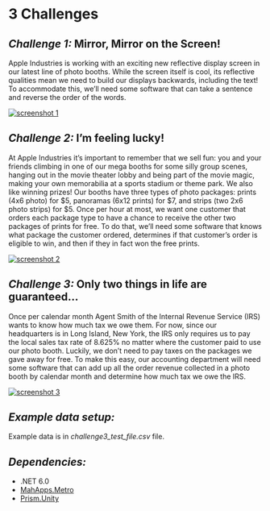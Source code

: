 # 3 Challenges

## _Challenge 1:_ Mirror, Mirror on the Screen!
Apple Industries is working with an exciting new reflective display screen in our latest line of photo booths. While the
screen itself is cool, its reflective qualities mean we need to build our displays backwards, including the text! To
accommodate this, we’ll need some software that can take a sentence and reverse the order of the words.

[![screenshot 1](https://i.postimg.cc/rmGFrHR8/c1.jpg)](https://postimg.cc/34RTMnZ6)

## _Challenge 2:_ I’m feeling lucky!
At Apple Industries it’s important to remember that we sell fun: you and your friends climbing in one of our mega
booths for some silly group scenes, hanging out in the movie theater lobby and being part of the movie magic, making
your own memorabilia at a sports stadium or theme park. We also like winning prizes! Our booths have three types of
photo packages: prints (4x6 photo) for $5, panoramas (6x12 prints) for $7, and strips (two 2x6 photo strips) for $5. Once
per hour at most, we want one customer that orders each package type to have a chance to receive the other two
packages of prints for free. To do that, we’ll need some software that knows what package the customer ordered,
determines if that customer’s order is eligible to win, and then if they in fact won the free prints.

[![screenshot 2](https://i.postimg.cc/bY3SVGdq/c2.jpg)](https://postimg.cc/G9TpHmkf)

## _Challenge 3:_ Only two things in life are guaranteed…
Once per calendar month Agent Smith of the Internal Revenue Service (IRS) wants to know how much tax we owe them.
For now, since our headquarters is in Long Island, New York, the IRS only requires us to pay the local sales tax rate of
8.625% no matter where the customer paid to use our photo booth. Luckily, we don’t need to pay taxes on the
packages we gave away for free. To make this easy, our accounting department will need some software that can add
up all the order revenue collected in a photo booth by calendar month and determine how much tax we owe the IRS.

[![screenshot 3](https://i.postimg.cc/J7vMhm2b/c3.jpg)](https://postimg.cc/jCHGgVK5)

## _Example data setup:_
Example data is in *challenge3_test_file.csv* file.

## _Dependencies:_
- .NET 6.0
- [MahApps.Metro](https://www.nuget.org/packages/mahapps.metro/)
- [Prism.Unity](https://www.nuget.org/packages/Prism.Unity)
